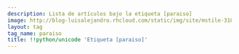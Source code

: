```yaml
---
description: Lista de artículos bajo la etiqueta [paraiso]
image: http://blog-luisalejandro.rhcloud.com/static/img/site/mstile-310x310.png
layout: tag
tag_name: paraiso
title: !!python/unicode 'Etiqueta [paraiso]'
---
```

